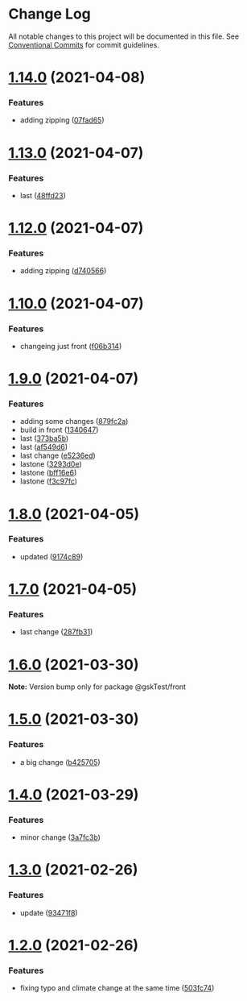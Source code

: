 # Change Log

All notable changes to this project will be documented in this file.
See [Conventional Commits](https://conventionalcommits.org) for commit guidelines.

# [1.14.0](https://github.com/AugustoPeralta/yarn-workspaces/compare/v1.13.0...v1.14.0) (2021-04-08)


### Features

* adding zipping ([07fad65](https://github.com/AugustoPeralta/yarn-workspaces/commit/07fad651a0e81e16f22fb5378466a433188c93b5))






# [1.13.0](https://github.com/AugustoPeralta/yarn-workspaces/compare/v1.12.0...v1.13.0) (2021-04-07)


### Features

* last ([48ffd23](https://github.com/AugustoPeralta/yarn-workspaces/commit/48ffd23c4644678bc7fea2745e9d1536258e199f))






# [1.12.0](https://github.com/AugustoPeralta/yarn-workspaces/compare/v1.11.0...v1.12.0) (2021-04-07)


### Features

* adding zipping ([d740566](https://github.com/AugustoPeralta/yarn-workspaces/commit/d740566f336bef7d2299fadece35b5e30bb9efb9))






# [1.10.0](https://github.com/AugustoPeralta/yarn-workspaces/compare/v1.9.0...v1.10.0) (2021-04-07)


### Features

* changeing just front ([f06b314](https://github.com/AugustoPeralta/yarn-workspaces/commit/f06b314c5fd920adca72e17f983f2cdb1ca6a18a))






# [1.9.0](https://github.com/AugustoPeralta/yarn-workspaces/compare/v1.8.0...v1.9.0) (2021-04-07)


### Features

* adding some changes ([879fc2a](https://github.com/AugustoPeralta/yarn-workspaces/commit/879fc2a0172fc7cf8e9f87e032bf61240bfbfe38))
* build in front ([1340647](https://github.com/AugustoPeralta/yarn-workspaces/commit/1340647e171a85cf8ca5154afe594fefa47820ff))
* last ([373ba5b](https://github.com/AugustoPeralta/yarn-workspaces/commit/373ba5b034e35070ae7ea340a7bc84f57ef759ec))
* last ([af549d6](https://github.com/AugustoPeralta/yarn-workspaces/commit/af549d68c2b22cf126633be1e71243d1f9f61c24))
* last change ([e5236ed](https://github.com/AugustoPeralta/yarn-workspaces/commit/e5236ed9411a3e841b3f86dd97540d983cbad423))
* lastone ([3293d0e](https://github.com/AugustoPeralta/yarn-workspaces/commit/3293d0eb2f5746d5ed5979e9839fabb7a7a073ff))
* lastone ([bff16e6](https://github.com/AugustoPeralta/yarn-workspaces/commit/bff16e6ab6bff34314a50b340614bace1e353e6a))
* lastone ([f3c97fc](https://github.com/AugustoPeralta/yarn-workspaces/commit/f3c97fcabecadd518ed355218602acdfc3d87d0d))






# [1.8.0](https://github.com/AugustoPeralta/yarn-workspaces/compare/v1.7.0...v1.8.0) (2021-04-05)


### Features

* updated ([9174c89](https://github.com/AugustoPeralta/yarn-workspaces/commit/9174c89b9db8e8893bb4016449b7923c8199af6c))






# [1.7.0](https://github.com/AugustoPeralta/yarn-workspaces/compare/v1.6.0...v1.7.0) (2021-04-05)


### Features

* last change ([287fb31](https://github.com/AugustoPeralta/yarn-workspaces/commit/287fb31173b050b9bfcf68f7f55ca6371c1b3466))






# [1.6.0](https://github.com/AugustoPeralta/yarn-workspaces/compare/v1.5.0...v1.6.0) (2021-03-30)

**Note:** Version bump only for package @gskTest/front






# [1.5.0](https://github.com/AugustoPeralta/yarn-workspaces/compare/v1.4.0...v1.5.0) (2021-03-30)


### Features

* a big change ([b425705](https://github.com/AugustoPeralta/yarn-workspaces/commit/b425705c4b3ba6a33dab9e4b38ee330081bda852))






# [1.4.0](https://github.com/AugustoPeralta/yarn-workspaces/compare/v1.3.0...v1.4.0) (2021-03-29)


### Features

* minor change ([3a7fc3b](https://github.com/AugustoPeralta/yarn-workspaces/commit/3a7fc3b5aa8fe802a2860c55c47802d4b902e029))






# [1.3.0](https://github.com/nicolasdanelon/yarn-workspaces/compare/v1.2.0...v1.3.0) (2021-02-26)


### Features

* update ([93471f8](https://github.com/nicolasdanelon/yarn-workspaces/commit/93471f8ceae17c1bf752f027c2bd3b67d728b8af))





# [1.2.0](https://github.com/nicolasdanelon/yarn-workspaces/compare/v1.1.0...v1.2.0) (2021-02-26)


### Features

* fixing typo and climate change at the same time ([503fc74](https://github.com/nicolasdanelon/yarn-workspaces/commit/503fc74e22e38a2412bf33ada0081e8fd0705fff))
